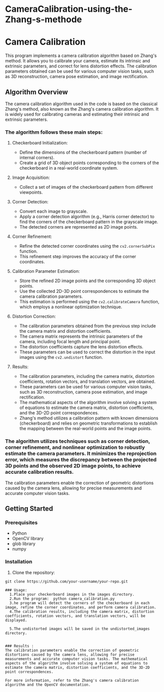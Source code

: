 # CameraCalibration-using-the-Zhang-s-methode

# Camera Calibration

This program implements a camera calibration algorithm based on Zhang's method. It allows you to calibrate your camera, estimate its intrinsic and extrinsic parameters, and correct for lens distortion effects. The calibration parameters obtained can be used for various computer vision tasks, such as 3D reconstruction, camera pose estimation, and image rectification.

## Algorithm Overview

The camera calibration algorithm used in the code is based on the classical Zhang's method, also known as the Zhang's camera calibration algorithm. It is widely used for calibrating cameras and estimating their intrinsic and extrinsic parameters.

### The algorithm follows these main steps:

1. Checkerboard Initialization:
   - Define the dimensions of the checkerboard pattern (number of internal corners).
   - Create a grid of 3D object points corresponding to the corners of the checkerboard in a real-world coordinate system.

2. Image Acquisition:
   - Collect a set of images of the checkerboard pattern from different viewpoints.

3. Corner Detection:
   - Convert each image to grayscale.
   - Apply a corner detection algorithm (e.g., Harris corner detector) to find the corners of the checkerboard pattern in the grayscale image.
   - The detected corners are represented as 2D image points.

4. Corner Refinement:
   - Refine the detected corner coordinates using the `cv2.cornerSubPix` function.
   - This refinement step improves the accuracy of the corner coordinates.

5. Calibration Parameter Estimation:
   - Store the refined 2D image points and the corresponding 3D object points.
   - Use the collected 2D-3D point correspondences to estimate the camera calibration parameters.
   - This estimation is performed using the `cv2.calibrateCamera` function, which employs a nonlinear optimization technique.

6. Distortion Correction:
   - The calibration parameters obtained from the previous step include the camera matrix and distortion coefficients.
   - The camera matrix represents the intrinsic parameters of the camera, including focal length and principal point.
   - The distortion coefficients capture the lens distortion effects.
   - These parameters can be used to correct the distortion in the input images using the `cv2.undistort` function.

7. Results:
   - The calibration parameters, including the camera matrix, distortion coefficients, rotation vectors, and translation vectors, are obtained.
   - These parameters can be used for various computer vision tasks, such as 3D reconstruction, camera pose estimation, and image rectification.
   - The mathematical aspects of the algorithm involve solving a system of equations to estimate the camera matrix, distortion coefficients, and the 3D-2D point correspondences.
   - Zhang's method utilizes a calibration pattern with known dimensions (checkerboard) and relies on geometric transformations to establish the mapping between the real-world points and the image points.

### The algorithm utilizes techniques such as corner detection, corner refinement, and nonlinear optimization to robustly estimate the camera parameters. It minimizes the reprojection error, which measures the discrepancy between the projected 3D points and the observed 2D image points, to achieve accurate calibration results.

The calibration parameters enable the correction of geometric distortions caused by the camera lens, allowing for precise measurements and accurate computer vision tasks.

## Getting Started

### Prerequisites

- Python
- OpenCV library
- glob library
- numpy

### Installation

1. Clone the repository:

```shell
git clone https://github.com/your-username/your-repo.git

### Usage:
  1.Place your checkerboard images in the images directory.
  2.Run the program:  python camera_calibration.py
  3.he program will detect the corners of the checkerboard in each image, refine the corner coordinates, and perform camera calibration.
  4.The calibration results, including the camera matrix, distortion coefficients, rotation vectors, and translation vectors, will be         displayed.

  5.The undistorted images will be saved in the undistorted_images directory.
  
  
### Results :
The calibration parameters enable the correction of geometric distortions caused by the camera lens, allowing for precise measurements and accurate computer vision tasks. The mathematical aspects of the algorithm involve solving a system of equations to estimate the camera matrix, distortion coefficients, and the 3D-2D point correspondences.

For more information, refer to the Zhang's camera calibration algorithm and the OpenCV documentation.
